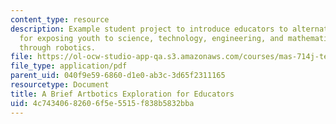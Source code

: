 ```yaml
---
content_type: resource
description: Example student project to introduce educators to alternative methods
  for exposing youth to science, technology, engineering, and mathematics (STEM) concepts
  through robotics.
file: https://ol-ocw-studio-app-qa.s3.amazonaws.com/courses/mas-714j-technologies-for-creative-learning-fall-2009/4c74340682606f5e5515f838b5832bba_MITMAS_714JF09_proj1_brief.pdf
file_type: application/pdf
parent_uid: 040f9e59-6860-d1e0-ab3c-3d65f2311165
resourcetype: Document
title: A Brief Artbotics Exploration for Educators
uid: 4c743406-8260-6f5e-5515-f838b5832bba
---
```

